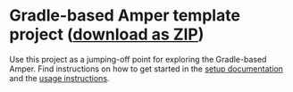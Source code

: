 # Gradle-based Amper template project ([download as ZIP](https://hoover.fly.dev/download-zip/repo?user=JetBrains&name=amper&branch=release/0.3&path=/examples-gradle/new-project-template))

Use this project as a jumping-off point for exploring the Gradle-based Amper.
Find instructions on how to get started in the [setup documentation](../../docs/Setup.md) and the [usage instructions](../../docs/Usage.md#using-the-gradle-based-amper-version-from-the-command-line).
